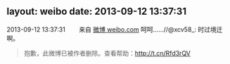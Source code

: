 layout: weibo
date: 2013-09-12 13:37:31
---
<meta name="referrer" content="no-referrer" />

2013-09-12 13:37:31  &nbsp;&nbsp;&nbsp;&nbsp;&nbsp;&nbsp; 来自 <a href="http://weibo.com/" rel="nofollow">微博 weibo.com</a>
呵呵……//@xcv58_: 时过境迁啊。
>  抱歉，此微博已被作者删除。查看帮助：http://t.cn/Rfd3rQV
